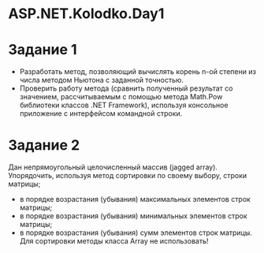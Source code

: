 # ASP.NET.Kolodko.Day1

# Задание 1
-	Разработать метод, позволяющий вычислять корень n-ой степени из числа методом Ньютона с заданной точностью. 
-	Проверить работу метода (сравнить полученный результат со значением, рассчитываемым с помощью метода Math.Pow библиотеки классов .NET Framework), используя консольное приложение с интерфейсом командной строки.

# Задание 2
Дан непрямоугольный целочисленный массив (jagged array). Упорядочить, используя метод сортировки по своему выбору, строки матрицы;
-	в порядке возрастания (убывания) максимальных элементов строк матрицы;
-	в порядке возрастания (убывания) минимальных элементов строк матрицы;
-	в порядке возрастания (убывания)  сумм элементов строк матрицы.
Для сортировки методы класса Array не использовать!
